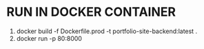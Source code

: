 # RUN IN DOCKER CONTAINER
1. docker build -f Dockerfile.prod -t portfolio-site-backend:latest .
2. docker run -p 80:8000 <image-id>
